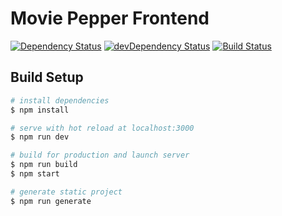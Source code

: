 # Movie Pepper Frontend

[![Dependency Status](https://david-dm.org/hugo19941994/movie-pepper-front.svg)](https://david-dm.org/hugo19941994/movie-pepper-front)
[![devDependency Status](https://david-dm.org/hugo19941994/movie-pepper-front/dev-status.svg)](https://david-dm.org/hugo19941994/movie-pepper-front?type=dev)
[![Build Status](https://travis-ci.org/hugo19941994/movie-pepper-front.svg?branch=master)](https://travis-ci.org/hugo19941994/movie-pepper-front)


## Build Setup

``` bash
# install dependencies
$ npm install

# serve with hot reload at localhost:3000
$ npm run dev

# build for production and launch server
$ npm run build
$ npm start

# generate static project
$ npm run generate
```
